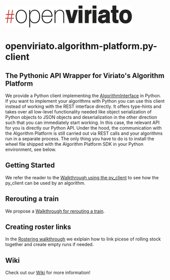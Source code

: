 ![#openviriato logo](openviriato_400px.png)

# openviriato.algorithm-platform.py-client

## The Pythonic API Wrapper for Viriato's Algorithm Platform

We provide a Python client implementing the [AlgorithmInterface](py_client/algorithm_interface/algorithm_interface.py) in Python. If you want to implement your algorithms with Python you can use this client instead of working with the REST interface directly. It offers type-hints and takes over all low-level functionality needed like object serialization of Python objects to JSON objects and deserialization in the other direction such that you can immediately start working. In this case, the relevant API for you is directly our Python API. Under the hood, the communication with the Algorithm Platform is still carried out via REST calls and your algorithms run in a separate process. The only thing you have to do is to install the wheel file shipped with the Algorithm Platform SDK in your Python environment, see below.

## Getting Started

We refer the reader to the [Walkthrough using the py_client](walkthroughs/py_client_usage/py_client_usage.md) to see how the py_client can be used by an algorithm.

## Rerouting a train

We propose a [Walkthrough for rerouting a train](walkthroughs/rerouting_a_train/rerouting_a_train.md).

## Creating roster links

In the [Rostering walkthrough](walkthroughs/rostering/index.md) we exlplain how to link picese of rolling stock together and create empty runs if needed. 

## Wiki

Check out our [Wiki](https://github.com/sma-software/openviriato.algorithm-platform.py-client/wiki) for more information!


